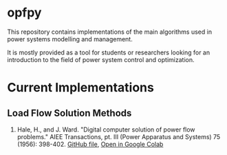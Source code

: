 # opfpy

This repository contains implementations of the main algorithms used in power systems modelling and management.

It is mostly provided as a tool for students or researchers looking for an introduction to the field of power system control and optimization.

Current Implementations
=======================

Load Flow Solution Methods
--------------------------
1. Hale, H., and J. Ward. "Digital computer solution of power flow problems." AIEE Transactions, pt. III (Power Apparatus and Systems) 75 (1956): 398-402. [GitHub file]("notebooks/Ward%20(1956)%20-%20Digital%20Computer%20Solution%20of%20Power-Flow%20Problems.ipynb"), [Open in Google Colab](https://colab.research.google.com/github/robinhenry/opfpy/blob/master/notebooks/Ward%20(1956)%20-%20Digital%20Computer%20Solution%20of%20Power-Flow%20Problems.ipynb)

